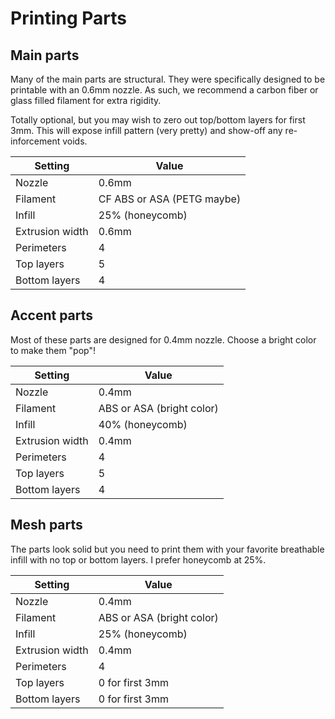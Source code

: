 # Printing Parts

## Main parts

Many of the main parts are structural. They were specifically designed to be printable with an 0.6mm nozzle. As such, we recommend a carbon fiber or glass filled filament for extra rigidity.

Totally optional, but you may wish to zero out top/bottom layers for first 3mm. This will expose infill pattern (very pretty) and show-off any re-inforcement voids.

| Setting               | Value                       |
| --------------------- | --------------------------- |
| Nozzle                | 0.6mm                       |
| Filament              | CF ABS or ASA (PETG maybe)  |
| Infill                | 25% (honeycomb)             |
| Extrusion width       | 0.6mm                       |
| Perimeters            | 4                           |
| Top layers            | 5                           |
| Bottom layers         | 4                           |

## Accent parts

Most of these parts are designed for 0.4mm nozzle. Choose a bright color to make them "pop"!

| Setting               | Value                       |
| -----------           | --------------------------- |
| Nozzle                | 0.4mm                       |
| Filament              | ABS or ASA (bright color)   |
| Infill                | 40% (honeycomb)             |
| Extrusion width       | 0.4mm                       |
| Perimeters            | 4                           |
| Top layers            | 5                           |
| Bottom layers         | 4                           |

## Mesh parts

The parts look solid but you need to print them with your favorite breathable infill with no top or bottom layers. I prefer honeycomb at 25%.

| Setting               | Value                       |
| -----------           | --------------------------- |
| Nozzle                | 0.4mm                       |
| Filament              | ABS or ASA (bright color)   |
| Infill                | 25% (honeycomb)             |
| Extrusion width       | 0.4mm                       |
| Perimeters            | 4                           |
| Top layers            | 0 for first 3mm             |
| Bottom layers         | 0 for first 3mm             |